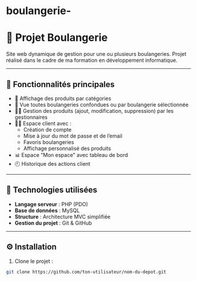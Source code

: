 # boulangerie-

# 🥖 Projet Boulangerie

Site web dynamique de gestion pour une ou plusieurs boulangeries. Projet réalisé dans le cadre de ma formation en développement informatique.

---

## 🚀 Fonctionnalités principales

- 🔎 Affichage des produits par catégories
- 🍰 Vue toutes boulangeries confondues ou par boulangerie sélectionnée
- 🧑‍🍳 Gestion des produits (ajout, modification, suppression) par les gestionnaires
- 🧑‍💼 Espace client avec :
  - Création de compte
  - Mise à jour du mot de passe et de l’email
  - Favoris boulangeries
  - Affichage personnalisé des produits
- 📊 Espace "Mon espace" avec tableau de bord
- 🕘 Historique des actions client

---

## 🧰 Technologies utilisées

- **Langage serveur** : PHP (PDO)
- **Base de données** : MySQL
- **Structure** : Architecture MVC simplifiée
- **Gestion du projet** : Git & GitHub

---

## ⚙️ Installation

1. Clone le projet :
```bash
git clone https://github.com/ton-utilisateur/nom-du-depot.git

